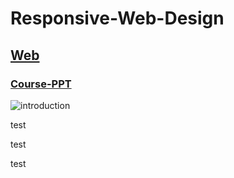# Responsive-Web-Design

## [ Web ](http://www.lovegreenfood.com/stresslessWork/) 
### [ Course-PPT ](http://www.emaze.com/@AORCROZOR/rwd-course)

![introduction](rwdCourse.png)

test

test

test

